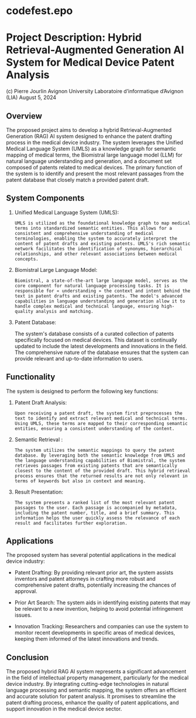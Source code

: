 # codefest.epo

# Project Description: Hybrid Retrieval-Augmented Generation AI System for Medical Device Patent Analysis

(c) Pierre Jourlin
Avignon University
Laboratoire d’informatique d’Avignon (LIA)
August 5, 2024

## Overview

The proposed project aims to develop a hybrid Retrieval-Augmented Generation (RAG) AI system designed to enhance the patent drafting process in the medical device industry. The system leverages the Unified Medical Language System (UMLS) as a knowledge graph for semantic mapping of medical terms, the Biomistral large language model (LLM) for natural language understanding and generation, and a document set composed of patents related to medical devices. The primary function of the system is to identify and present the most relevant passages from the patent database that closely match a provided patent draft.

## System Components

1. Unified Medical Language System (UMLS): 
       
       UMLS is utilized as the foundational knowledge graph to map medical terms into standardized semantic entities. This allows for a consistent and comprehensive understanding of medical terminologies, enabling the system to accurately interpret the content of patent drafts and existing patents. UMLS's rich semantic network facilitates the identification of synonyms, hierarchical relationships, and other relevant associations between medical concepts.

2. Biomistral Large Language Model: 
       
       Biomistral, a state-of-the-art large language model, serves as the core component for natural language processing tasks. It is responsible for « understanding » the context and intent behind the text in patent drafts and existing patents. The model's advanced capabilities in language understanding and generation allow it to handle complex medical and technical language, ensuring high-quality analysis and matching.
       
3. Patent Database:
       
   The system's database consists of a curated collection of patents specifically focused on medical devices. This dataset is continually updated to include the latest developments and innovations in the field. The comprehensive nature of the database ensures that the system can provide relevant and up-to-date information to users.

## Functionality

The system is designed to perform the following key functions:

1. Patent Draft Analysis: 
       
       Upon receiving a patent draft, the system first preprocesses the text to identify and extract relevant medical and technical terms. Using UMLS, these terms are mapped to their corresponding semantic entities, ensuring a consistent understanding of the content.
       
2. Semantic Retrieval : 
       
       The system utilizes the semantic mappings to query the patent database. By leveraging both the semantic knowledge from UMLS and the language understanding capabilities of Biomistral, the system retrieves passages from existing patents that are semantically closest to the content of the provided draft. This hybrid retrieval process ensures that the returned results are not only relevant in terms of keywords but also in context and meaning.
       
3. Result Presentation:
       
       The system presents a ranked list of the most relevant patent passages to the user. Each passage is accompanied by metadata, including the patent number, title, and a brief summary. This information helps the user quickly assess the relevance of each result and facilitates further exploration.

## Applications

The proposed system has several potential applications in the medical device industry:

- Patent Drafting:
      By providing relevant prior art, the system assists inventors and patent attorneys in crafting more robust and comprehensive patent drafts, potentially increasing the chances of approval.
      
- Prior Art Search:
      The system aids in identifying existing patents that may be relevant to a new invention, helping to avoid potential infringement issues.
      
- Innovation Tracking:
      Researchers and companies can use the system to monitor recent developments in specific areas of medical devices, keeping them informed of the latest innovations and trends.

## Conclusion

The proposed hybrid RAG AI system represents a significant advancement in the field of intellectual property management, particularly for the medical device industry. By integrating cutting-edge technologies in natural language processing and semantic mapping, the system offers an efficient and accurate solution for patent analysis. It promises to streamline the patent drafting process, enhance the quality of patent applications, and support innovation in the medical device sector.
